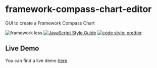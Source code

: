 # framework-compass-chart-editor
GUI to create a Framework Compass Chart

![framework less](https://img.shields.io/badge/framework-less-blue.svg)
[![JavaScript Style Guide](https://img.shields.io/badge/code_style-standard-brightgreen.svg)](https://standardjs.com)
[![code style: prettier](https://img.shields.io/badge/code_style-prettier-ff69b4.svg?style=flat-square)](https://github.com/prettier/prettier)
## Live Demo
You can find a live demo [here](https://e-xtrategy.github.io/framework-compass-chart-editor/)